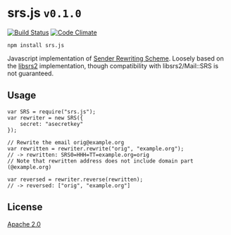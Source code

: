 srs.js `v0.1.0`
===============

[![Build Status](http://img.shields.io/travis/samcday/srs.js.svg?style=flat-square)](https://travis-ci.org/samcday/srs.js) [![Code Climate](http://img.shields.io/codeclimate/github/samcday/srs.js.svg?style=flat-square)](https://codeclimate.com/github/samcday/srs.js)

```npm install srs.js```

Javascript implementation of [Sender Rewriting Scheme](https://en.wikipedia.org/wiki/Sender_Rewriting_Scheme). Loosely based on the [libsrs2](https://github.com/shevek/libsrs2) implementation, though compatibility with libsrs2/Mail::SRS is not guaranteed.

## Usage

```
var SRS = require("srs.js");
var rewriter = new SRS({
    secret: "asecretkey"
});

// Rewrite the email orig@example.org
var rewritten = rewriter.rewrite("orig", "example.org");
// -> rewritten: SRS0=HHH=TT=example.org=orig
// Note that rewritten address does not include domain part (@example.org)

var reversed = rewriter.reverse(rewritten);
// -> reversed: ["orig", "example.org"]
```

## License

[Apache 2.0](LICENSE)
